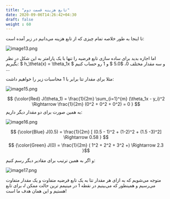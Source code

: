 ```yaml
---
title: "تابع هزینه قسمت دوم"
date: 2020-09-06T14:26:42+04:30
draft: false
weight : 60
---
```



تا اینجا به طور خلاصه تمام چیزی که از تابع هزینه
می‌دانیم در زیر آمده است:

![image13.png](../images/image13.png?width=20pc)


اما اجازه بدید برای ساده سازی تابع فرضیه را تنها با
یک پارامتر به این شکل در نظر بگیریم:
$ h_\theta(x) = \theta_1x $
و سه مقدار مختلف $0$، $5.0 $ و $1$ رو حساب کنیم ...

مثلا برای مقدار تتا برابر با $1$ محاسبات زیر را خواهیم داشت:

![image15.png](../images/image15.png?width=30pc)

$$ {\color{Red} J(\theta_1) =  \frac{1}{2m} \sum_{i=1}^{m} (\theta_1x - y_i)^2 \Rightarrow \frac{1}{2m} (0^2 + 0^2 + 0^2) = 0 } $$
به همین صورت برای دو مقدار دیگر داریم:

![image16.png](../images/image16.png?width=30pc)

$$ {\color{Blue}  J(0.5) =  \frac{1}{2m} [ (0.5 - 1)^2 + (1-2)^2 + (1.5 -3)^2] \Rightarrow 0.58 }  $$
$$ {\color{Green}  J(0) =  \frac{1}{2m} ( 1^2 + 2^2 + 3^2 +) \Rightarrow 2.3  }$$

و اگر به همین ترتیب برای مقادیر دیگر رسم کنیم:

![image17.png](../images/image17.png?width=30pc)

متوجه می‌شویم که به ازای هر مقدار تتا به یک تابع
فرضیه متفاوت و یک مقدار متفاوت برای تابع $J$ می‌رسیم
و همینطور که می‌بینیم در نقطه $1$ در مینیمم ترین
حالت ممکن هستیم و این همان هدف ما است!